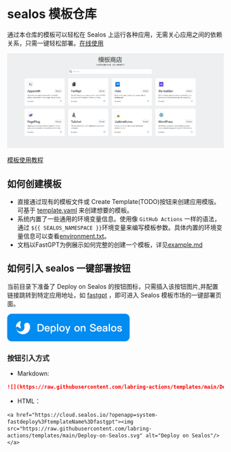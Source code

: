 # sealos 模板仓库

通过本仓库的模板可以轻松在 Sealos 上运行各种应用，无需关心应用之间的依赖关系，只需一键轻松部署。[在线使用](https://cloud.sealos.io/?openapp=system-fastdeploy)

![](docs/images/homepage.png)

[模板使用教程](https://cloud.sealos.io/?openapp=system-fastdeploy)

## 如何创建模板

- 直接通过现有的模板文件或 Create Template(TODO)按钮来创建应用模版。可基于 [template.yaml](template.yaml) 来创建想要的模板。
- 系统内置了一些通用的环境变量信息。使用像 `GitHub Actions` 一样的语法，通过 `${{ SEALOS_NAMESPACE }}`环境变量来编写模板参数。具体内置的环境变量信息可以查看[environment.txt](environment.txt)。
- 文档以FastGPT为例展示如何完整的创建一个模板，详见[example.md](example.md)

## 如何引入 sealos 一键部署按钮

当前目录下准备了 Deploy on Sealos 的按钮图标，只需插入该按钮图片,并配置链接跳转到特定应用地址，如 [fastgpt](https://cloud.sealos.io/?openapp=system-fastdeploy%3FtemplateName%3Dfastgpt) ，即可进入 Sealos 模板市场的一键部署页面。

[![](Deploy-on-Sealos.svg)](https://cloud.sealos.io/?openapp=system-fastdeploy%3FtemplateName%3Dfastgpt)

### 按钮引入方式

- Markdown:
```markdown
![](https://raw.githubusercontent.com/labring-actions/templates/main/Deploy-on-Sealos.svg)](https://cloud.sealos.io/?openapp=system-fastdeploy%3FtemplateName%3Dfastgpt
```
- HTML：
```
<a href="https://cloud.sealos.io/?openapp=system-fastdeploy%3FtemplateName%3Dfastgpt"><img src="https://raw.githubusercontent.com/labring-actions/templates/main/Deploy-on-Sealos.svg" alt="Deploy on Sealos"/></a>
```
